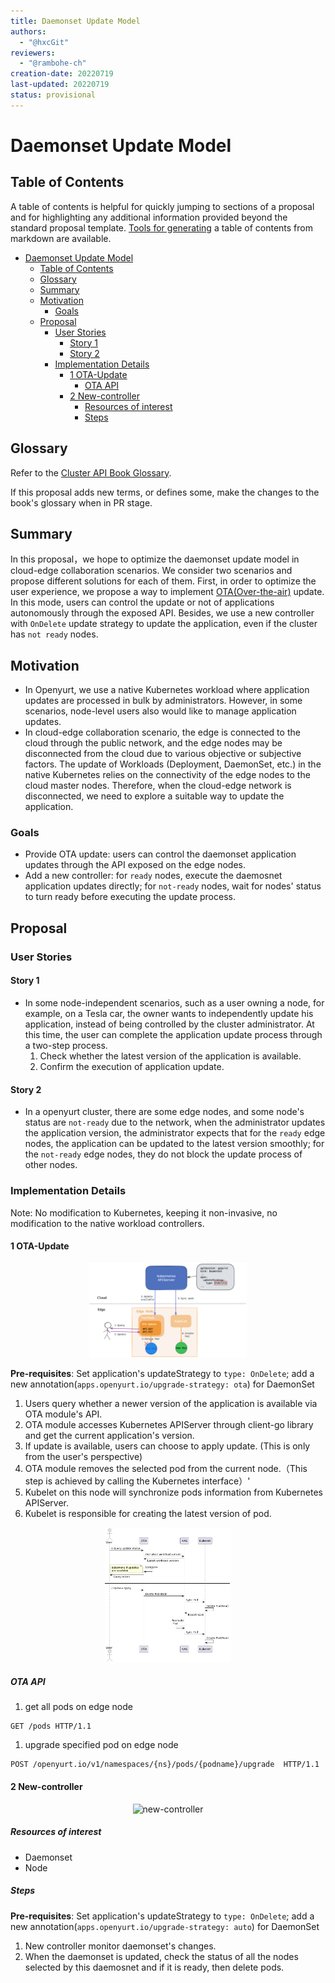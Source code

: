 ```yaml
---
title: Daemonset Update Model
authors:
  - "@hxcGit"
reviewers:
  - "@rambohe-ch"
creation-date: 20220719
last-updated: 20220719
status: provisional
---
```


# Daemonset Update Model

## Table of Contents

A table of contents is helpful for quickly jumping to sections of a proposal and for highlighting
any additional information provided beyond the standard proposal template.
[Tools for generating](https://github.com/ekalinin/github-markdown-toc) a table of contents from markdown are available.

- [Daemonset Update Model](#daemonset-update-model)
  - [Table of Contents](#table-of-contents)
  - [Glossary](#glossary)
  - [Summary](#summary)
  - [Motivation](#motivation)
    - [Goals](#goals)
  - [Proposal](#proposal)
    - [User Stories](#user-stories)
      - [Story 1](#story-1)
      - [Story 2](#story-2)
    - [Implementation Details](#implementation-details)
      - [1 OTA-Update](#1-ota-update)
        - [OTA API](#ota-api)
      - [2 New-controller](#2-new-controller)
        - [Resources of interest](#resources-of-interest)
        - [Steps](#steps)

## Glossary

Refer to the [Cluster API Book Glossary](https://cluster-api.sigs.k8s.io/reference/glossary.html).

If this proposal adds new terms, or defines some, make the changes to the book's glossary when in PR stage.

## Summary

In this proposal，we hope to optimize the daemonset update model in cloud-edge collaboration scenarios. We consider two scenarios and propose different solutions for each of them. First, in order to optimize the user experience, we propose a way to implement [OTA(Over-the-air)](https://en.wikipedia.org/wiki/Over-the-air_programming) update. In this mode, users can control the update or not of applications autonomously through the exposed API. Besides, we use a new controller with `OnDelete` update strategy to update the application, even if the cluster has `not ready` nodes.

## Motivation

- In Openyurt, we use a native Kubernetes workload where application updates are processed in bulk by administrators. However, in some scenarios, node-level users also would like to manage application updates.
- In cloud-edge collaboration scenario, the edge is connected to the cloud through the public network, and the edge nodes may be disconnected from the cloud due to various objective or subjective factors. The update of Workloads (Deployment, DaemonSet, etc.) in the native Kubernetes relies on the connectivity of the edge nodes to the cloud master nodes. Therefore, when the cloud-edge network is disconnected, we need to explore a suitable way to update the application.

### Goals

- Provide OTA update: users can control the daemonset application updates through the API exposed on the edge nodes.
- Add a new controller: for `ready` nodes, execute the daemosnet application updates directly; for `not-ready` nodes, wait for nodes' status to turn ready before executing the update process.

## Proposal

### User Stories

#### Story 1

- In some node-independent scenarios, such as a user owning a node, for example, on a Tesla car, the owner wants to independently update his application, instead of being controlled by the cluster administrator. At this time, the user can complete the application update process through a two-step process.
  1. Check whether the latest version of the application is available.
  2. Confirm the execution of application update.

#### Story 2

- In a openyurt cluster, there are some edge nodes, and some node's status are `not-ready` due to the network, when the administrator updates the application version, the administrator expects that for the `ready` edge nodes, the application can be updated to the latest version smoothly; for the `not-ready` edge nodes, they do not block the update process of other nodes.

### Implementation Details

Note: No modification to Kubernetes, keeping it non-invasive, no modification to the native workload controllers.

#### 1 OTA-Update

<div align="center">
  <img src="../img/OTA.png" width=50% title="OTA">
</div>

**Pre-requisites**: Set application's updateStrategy to `type: OnDelete`; add a new annotation(`apps.openyurt.io/upgrade-strategy: ota`) for DaemonSet

1. Users query whether a newer version of the application is available via OTA module's API.
2. OTA module accesses Kubernetes APIServer through client-go library and get the current application's version.
3. If update is available, users can choose to apply update. (This is only from the user's perspective)
4. OTA module removes the selected pod from the current node.（This step is achieved by calling the Kubernetes interface）'
5. Kubelet on this node will synchronize pods information from Kubernetes APIServer.
6. Kubelet is responsible for creating the latest version of pod.

<div align="center">
  <img src="../img/process.png" width=40% title="OTA Process">
</div>

##### OTA API

1. get all pods on edge node

```text
GET /pods HTTP/1.1
```

1. upgrade specified pod on edge node

```text
POST /openyurt.io/v1/namespaces/{ns}/pods/{podname}/upgrade  HTTP/1.1
````

#### 2 New-controller

<div align="center">
  <img src="../img/xxx-controller.png" width=40% title="new-controller">
</div>

##### Resources of interest

- Daemonset
- Node

##### Steps

**Pre-requisites**: Set application's updateStrategy to `type: OnDelete`; add a new annotation(`apps.openyurt.io/upgrade-strategy: auto`) for DaemonSet

1. New controller monitor daemonset's changes.
2. When the daemonset is updated, check the status of all the nodes selected by this daemosnet and if it is ready, then delete pods.
